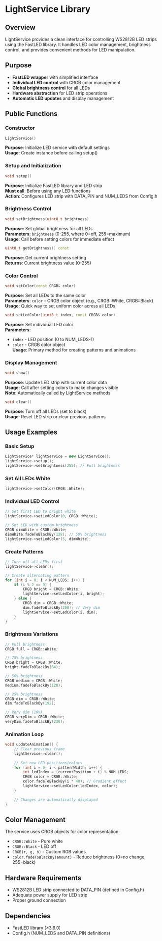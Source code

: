 # LightService Library

## Overview
LightService provides a clean interface for controlling WS2812B LED strips using the FastLED library. It handles LED color management, brightness control, and provides convenient methods for LED manipulation.

## Purpose
- **FastLED wrapper** with simplified interface
- **Individual LED control** with CRGB color management
- **Global brightness control** for all LEDs
- **Hardware abstraction** for LED strip operations
- **Automatic LED updates** and display management

## Public Functions

### Constructor
```cpp
LightService()
```
**Purpose**: Initialize LED service with default settings  
**Usage**: Create instance before calling setup()

### Setup and Initialization
```cpp
void setup()
```
**Purpose**: Initialize FastLED library and LED strip  
**Must call**: Before using any LED functions  
**Action**: Configures LED strip with DATA_PIN and NUM_LEDS from Config.h

### Brightness Control
```cpp
void setBrightness(uint8_t brightness)
```
**Purpose**: Set global brightness for all LEDs  
**Parameters**: `brightness` (0-255, where 0=off, 255=maximum)  
**Usage**: Call before setting colors for immediate effect

```cpp
uint8_t getBrightness() const
```
**Purpose**: Get current brightness setting  
**Returns**: Current brightness value (0-255)

### Color Control
```cpp
void setColor(const CRGB& color)
```
**Purpose**: Set all LEDs to the same color  
**Parameters**: `color` - CRGB color object (e.g., CRGB::White, CRGB::Black)  
**Usage**: Quick way to set uniform color across all LEDs

```cpp
void setLedColor(uint8_t index, const CRGB& color)
```
**Purpose**: Set individual LED color  
**Parameters**: 
- `index` - LED position (0 to NUM_LEDS-1)
- `color` - CRGB color object  
**Usage**: Primary method for creating patterns and animations

### Display Management
```cpp
void show()
```
**Purpose**: Update LED strip with current color data  
**Usage**: Call after setting colors to make changes visible  
**Note**: Automatically called by LightService methods

```cpp
void clear()
```
**Purpose**: Turn off all LEDs (set to black)  
**Usage**: Reset LED strip or clear previous patterns

## Usage Examples

### Basic Setup
```cpp
LightService* lightService = new LightService();
lightService->setup();
lightService->setBrightness(255); // Full brightness
```

### Set All LEDs White
```cpp
lightService->setColor(CRGB::White);
```

### Individual LED Control
```cpp
// Set first LED to bright white
lightService->setLedColor(0, CRGB::White);

// Set LED with custom brightness
CRGB dimWhite = CRGB::White;
dimWhite.fadeToBlackBy(128); // 50% brightness
lightService->setLedColor(5, dimWhite);
```

### Create Patterns
```cpp
// Turn off all LEDs first
lightService->clear();

// Create alternating pattern
for (int i = 0; i < NUM_LEDS; i++) {
    if (i % 2 == 0) {
        CRGB bright = CRGB::White;
        lightService->setLedColor(i, bright);
    } else {
        CRGB dim = CRGB::White;
        dim.fadeToBlackBy(200); // Very dim
        lightService->setLedColor(i, dim);
    }
}
```

### Brightness Variations
```cpp
// Full brightness
CRGB full = CRGB::White;

// 75% brightness  
CRGB bright = CRGB::White;
bright.fadeToBlackBy(64);

// 50% brightness
CRGB medium = CRGB::White;
medium.fadeToBlackBy(128);

// 25% brightness
CRGB dim = CRGB::White;
dim.fadeToBlackBy(192);

// Very dim (10%)
CRGB veryDim = CRGB::White;
veryDim.fadeToBlackBy(230);
```

### Animation Loop
```cpp
void updateAnimation() {
    // Clear previous frame
    lightService->clear();
    
    // Set new LED positions/colors
    for (int i = 0; i < patternWidth; i++) {
        int ledIndex = (currentPosition + i) % NUM_LEDS;
        CRGB color = CRGB::White;
        color.fadeToBlackBy(i * 40); // Gradient effect
        lightService->setLedColor(ledIndex, color);
    }
    
    // Changes are automatically displayed
}
```

## Color Management
The service uses CRGB objects for color representation:
- `CRGB::White` - Pure white
- `CRGB::Black` - LED off
- `CRGB(r, g, b)` - Custom RGB values
- `color.fadeToBlackBy(amount)` - Reduce brightness (0=no change, 255=black)

## Hardware Requirements
- WS2812B LED strip connected to DATA_PIN (defined in Config.h)
- Adequate power supply for LED strip
- Proper ground connection

## Dependencies
- FastLED library (≥3.6.0)
- Config.h (NUM_LEDS and DATA_PIN definitions)
